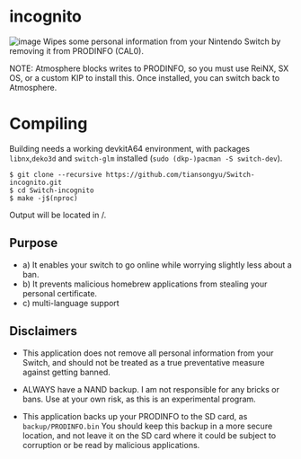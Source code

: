 # incognito
![image](https://github.com/tiansongyu/Switch-incognito/blob/master/res/display.jpg)
Wipes some personal information from your Nintendo Switch by removing it from PRODINFO (CAL0).

NOTE: Atmosphere blocks writes to PRODINFO, so you must use ReiNX, SX OS, or a custom KIP to install this. Once installed, you can switch back to Atmosphere.

# Compiling
Building needs a working devkitA64 environment, with packages `libnx`,`deko3d` and `switch-glm` installed (`sudo (dkp-)pacman -S switch-dev`).
```
$ git clone --recursive https://github.com/tiansongyu/Switch-incognito.git
$ cd Switch-incognito
$ make -j$(nproc)
```
Output will be located in /.

## Purpose
- a) It enables your switch to go online while worrying slightly less about a ban.
- b) It prevents malicious homebrew applications from stealing your personal certificate.
- c) multi-language support
## Disclaimers
* This application does not remove all personal information from your Switch, and should not be treated as a true preventative measure against getting banned.

* ALWAYS have a NAND backup. I am not responsible for any bricks or bans. Use at your own risk, as this is an experimental program.

* This application backs up your PRODINFO to the SD card, as `backup/PRODINFO.bin` You should keep this backup in a more secure location, and not leave it on the SD card where it could be subject to corruption or be read by malicious applications.  

